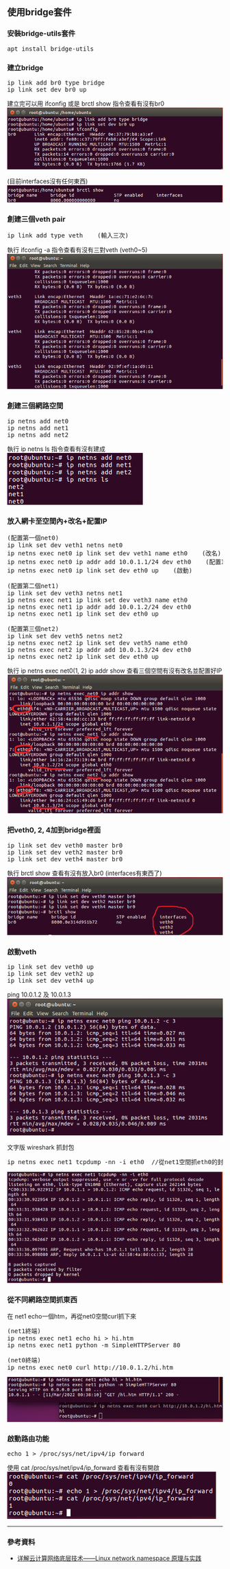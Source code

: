 ## 使用bridge套件
### 安裝bridge-utils套件
<pre>
apt install bridge-utils
</pre>
### 建立bridge   
<pre>
ip link add br0 type bridge
ip link set dev br0 up
</pre>   
建立完可以用 ifconfig 或是 brctl show 指令查看有沒有br0   
![br0](./images/br0.png)   

(目前interfaces沒有任何東西)   
![brctl](./images/brctl.png)   
### 創建三個veth pair   
<pre>
ip link add type veth    (輸入三次)
</pre>   
執行 ifconfig -a 指令查看有沒有三對veth  (veth0~5)   
![veth-pair](./images/veth-pair.png)   
### 創建三個網路空間   
<pre>
ip netns add net0
ip netns add net1
ip netns add net2
</pre>   
執行 ip netns ls 指令查看有沒有建成   
![net](./images/net.png)   
### 放入網卡至空間內+改名+配置IP   
<pre>
(配置第一個net0)
ip link set dev veth1 netns net0
ip netns exec net0 ip link set dev veth1 name eth0    (改名)
ip netns exec net0 ip addr add 10.0.1.1/24 dev eth0    (配置IP)
ip netns exec net0 ip link set dev eth0 up    (啟動)

(配置第二個net1)
ip link set dev veth3 netns net1
ip netns exec net1 ip link set dev veth3 name eth0
ip netns exec net1 ip addr add 10.0.1.2/24 dev eth0
ip netns exec net1 ip link set dev eth0 up

(配置第三個net2)
ip link set dev veth5 netns net2
ip netns exec net2 ip link set dev veth5 name eth0
ip netns exec net2 ip addr add 10.0.1.3/24 dev eth0
ip netns exec net2 ip link set dev eth0 up
</pre>   
執行 ip netns exec net0(1, 2) ip addr show 查看三個空間有沒有改名並配置好IP   
![net-check](./images/net-check.png)   
### 把veth0, 2, 4加到bridge裡面   
<pre>
ip link set dev veth0 master br0
ip link set dev veth2 master br0
ip link set dev veth4 master br0
</pre>   
執行 brctl show 查看有沒有放入br0 (interfaces有東西了)   
![inbr0](./images/inbr0.png)   
### 啟動veth
<pre>
ip link set dev veth0 up
ip link set dev veth2 up
ip link set dev veth4 up
</pre>   
ping 10.0.1.2 及 10.0.1.3   
![pingtest](./images/ping.png)   
   
文字版 wireshark 抓封包
<pre>
ip netns exec net1 tcpdump -nn -i eth0  //從net1空間抓eth0的封包
</pre>
![tcpdump](./images/tcpdump.png)   
### 從不同網路空間抓東西
在 net1 echo一個htm，再從net0空間curl抓下來   
<pre>
(net1終端)
ip netns exec net1 echo hi > hi.htm
ip netns exec net1 python -m SimpleHTTPServer 80

(net0終端)
ip netns exec net0 curl http://10.0.1.2/hi.htm
</pre>
![curl](./images/curl.png)
### 啟動路由功能
<pre>
echo 1 > /proc/sys/net/ipv4/ip_forward
</pre>
使用 cat /proc/sys/net/ipv4/ip_forward 查看有沒有開啟   
![router](./images/router.png)

---
### 參考資料   
* [详解云计算网络底层技术——Linux network namespace 原理与实践](https://segmentfault.com/a/1190000018391069)